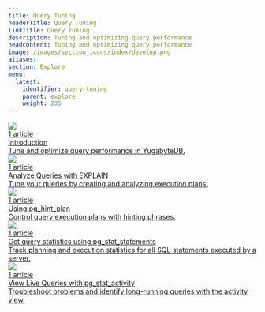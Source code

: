 ```yaml
---
title: Query Tuning
headerTitle: Query Tuning
linkTitle: Query Tuning
description: Tuning and optimizing query performance
headcontent: Tuning and optimizing query performance
image: /images/section_icons/index/develop.png
aliases:
section: Explore
menu:
  latest:
    identifier: query-tuning
    parent: explore
    weight: 235
---
```


<div class="row">

  <div class="col-12 col-md-6 col-lg-12 col-xl-6">
    <a class="section-link icon-offset" href="query-tuning-intro/">
      <div class="head">
        <img class="icon" src="/images/section_icons/develop/learn.png" aria-hidden="true" />
        <div class="articles">1 article</div>
        <div class="title">Introduction</div>
      </div>
      <div class="body">
        Tune and optimize query performance in YugabyteDB.
      </div>
    </a>
  </div>

  <div class="col-12 col-md-6 col-lg-12 col-xl-6">
    <a class="section-link icon-offset" href="explain-analyze/">
      <div class="head">
        <img class="icon" src="/images/section_icons/develop/learn.png" aria-hidden="true" />
        <div class="articles">1 article</div>
        <div class="title">Analyze Queries with EXPLAIN</div>
      </div>
      <div class="body">
        Tune your queries by creating and analyzing execution plans.
      </div>
    </a>
  </div>

  <div class="col-12 col-md-6 col-lg-12 col-xl-6">
    <a class="section-link icon-offset" href="pg-hint-plan/">
      <div class="head">
        <img class="icon" src="/images/section_icons/develop/learn.png" aria-hidden="true" />
        <div class="articles">1 article</div>
        <div class="title">Using pg_hint_plan</div>
      </div>
      <div class="body">
        Control query execution plans with hinting phrases.
      </div>
    </a>
  </div>

  <div class="col-12 col-md-6 col-lg-12 col-xl-6">
    <a class="section-link icon-offset" href="pg-stat-statements/">
      <div class="head">
        <img class="icon" src="/images/section_icons/develop/learn.png" aria-hidden="true" />
        <div class="articles">1 article</div>
        <div class="title">Get query statistics using pg_stat_statements</div>
      </div>
      <div class="body">
        Track planning and execution statistics for all SQL statements executed by a server.
      </div>
    </a>
  </div>
  
  <div class="col-12 col-md-6 col-lg-12 col-xl-6">
    <a class="section-link icon-offset" href="pg-stat-activity/">
      <div class="head">
        <img class="icon" src="/images/section_icons/develop/learn.png" aria-hidden="true" />
        <div class="articles">1 article</div>
        <div class="title">View Live Queries with pg_stat_activity</div>
      </div>
      <div class="body">
        Troubleshoot problems and identify long-running queries with the activity view.
      </div>
    </a>
  </div>
</div>
